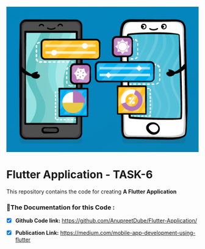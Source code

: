 ![](LOGO.png)
# Flutter Application - TASK-6
This repository contains the code for creating **A Flutter Application**

### :link:The Documentation for this Code :

- [x] **Github Code link:** https://github.com/AnupreetDube/Flutter-Application/
- [x] **Publication Link:** https://medium.com/mobile-app-development-using-flutter


